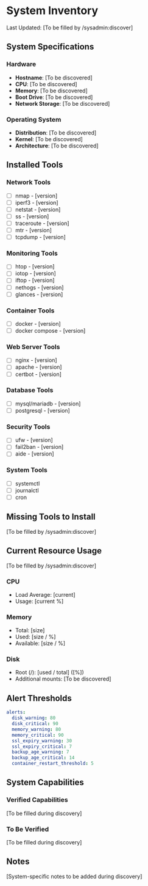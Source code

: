# System Inventory

Last Updated: [To be filled by /sysadmin:discover]

## System Specifications

### Hardware
- **Hostname**: [To be discovered]
- **CPU**: [To be discovered]
- **Memory**: [To be discovered]
- **Boot Drive**: [To be discovered]
- **Network Storage**: [To be discovered]

### Operating System
- **Distribution**: [To be discovered]
- **Kernel**: [To be discovered]
- **Architecture**: [To be discovered]

## Installed Tools

### Network Tools
- [ ] nmap - [version]
- [ ] iperf3 - [version]
- [ ] netstat - [version]
- [ ] ss - [version]
- [ ] traceroute - [version]
- [ ] mtr - [version]
- [ ] tcpdump - [version]

### Monitoring Tools
- [ ] htop - [version]
- [ ] iotop - [version]
- [ ] iftop - [version]
- [ ] nethogs - [version]
- [ ] glances - [version]

### Container Tools
- [ ] docker - [version]
- [ ] docker compose - [version]

### Web Server Tools
- [ ] nginx - [version]
- [ ] apache - [version]
- [ ] certbot - [version]

### Database Tools
- [ ] mysql/mariadb - [version]
- [ ] postgresql - [version]

### Security Tools
- [ ] ufw - [version]
- [ ] fail2ban - [version]
- [ ] aide - [version]

### System Tools
- [ ] systemctl
- [ ] journalctl
- [ ] cron

## Missing Tools to Install

[To be filled by /sysadmin:discover]

## Current Resource Usage

[To be filled by /sysadmin:discover]

### CPU
- Load Average: [current]
- Usage: [current %]

### Memory
- Total: [size]
- Used: [size / %]
- Available: [size / %]

### Disk
- Root (/): [used / total] ([%])
- Additional mounts: [To be discovered]

## Alert Thresholds

```yaml
alerts:
  disk_warning: 80
  disk_critical: 90
  memory_warning: 80
  memory_critical: 90
  ssl_expiry_warning: 30
  ssl_expiry_critical: 7
  backup_age_warning: 7
  backup_age_critical: 14
  container_restart_threshold: 5
```

## System Capabilities

### Verified Capabilities
[To be filled during discovery]

### To Be Verified
[To be filled during discovery]

## Notes

[System-specific notes to be added during discovery]
